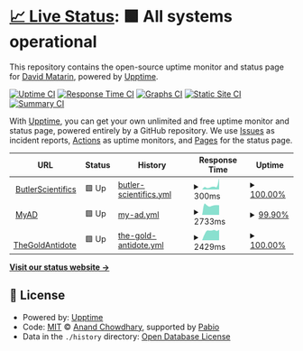 # [📈 Live Status](https://dmatarinl.github.io/MoniBot): <!--live status--> **🟩 All systems operational**

This repository contains the open-source uptime monitor and status page for [David Matarin](https://www.linkedin.com/in/david-m-l/), powered by [Upptime](https://github.com/upptime/upptime).

[![Uptime CI](https://github.com/dmatarinl/MoniBot/workflows/Uptime%20CI/badge.svg)](https://github.com/dmatarinl/MoniBot/actions?query=workflow%3A%22Uptime+CI%22)
[![Response Time CI](https://github.com/dmatarinl/MoniBot/workflows/Response%20Time%20CI/badge.svg)](https://github.com/dmatarinl/MoniBot/actions?query=workflow%3A%22Response+Time+CI%22)
[![Graphs CI](https://github.com/dmatarinl/MoniBot/workflows/Graphs%20CI/badge.svg)](https://github.com/dmatarinl/MoniBot/actions?query=workflow%3A%22Graphs+CI%22)
[![Static Site CI](https://github.com/dmatarinl/MoniBot/workflows/Static%20Site%20CI/badge.svg)](https://github.com/dmatarinl/MoniBot/actions?query=workflow%3A%22Static+Site+CI%22)
[![Summary CI](https://github.com/dmatarinl/MoniBot/workflows/Summary%20CI/badge.svg)](https://github.com/dmatarinl/MoniBot/actions?query=workflow%3A%22Summary+CI%22)

With [Upptime](https://upptime.js.org), you can get your own unlimited and free uptime monitor and status page, powered entirely by a GitHub repository. We use [Issues](https://github.com/dmatarinl/MoniBot/issues) as incident reports, [Actions](https://github.com/dmatarinl/MoniBot/actions) as uptime monitors, and [Pages](https://dmatarinl.github.io/MoniBot) for the status page.

<!--start: status pages-->
<!-- This summary is generated by Upptime (https://github.com/upptime/upptime) -->
<!-- Do not edit this manually, your changes will be overwritten -->
<!-- prettier-ignore -->
| URL | Status | History | Response Time | Uptime |
| --- | ------ | ------- | ------------- | ------ |
| <img alt="" src="https://static.wixstatic.com/media/625cd8_d2782d0ee560e4903dd5831ccfa65d8f.png/v1/fill/w_215,h_40,al_c,q_85,usm_0.66_1.00_0.01,enc_auto/625cd8_d2782d0ee560e4903dd5831ccfa65d8f.png" height="13"> [ButlerScientifics](https://www.butlerscientifics.com/) | 🟩 Up | [butler-scientifics.yml](https://github.com/dmatarinl/MoniBot/commits/HEAD/history/butler-scientifics.yml) | <details><summary><img alt="Response time graph" src="./graphs/butler-scientifics/response-time-week.png" height="20"> 300ms</summary><br><a href="https://dmatarinl.github.io/MoniBot/history/butler-scientifics"><img alt="Response time 990" src="https://img.shields.io/endpoint?url=https%3A%2F%2Fraw.githubusercontent.com%2Fdmatarinl%2FMoniBot%2FHEAD%2Fapi%2Fbutler-scientifics%2Fresponse-time.json"></a><br><a href="https://dmatarinl.github.io/MoniBot/history/butler-scientifics"><img alt="24-hour response time 981" src="https://img.shields.io/endpoint?url=https%3A%2F%2Fraw.githubusercontent.com%2Fdmatarinl%2FMoniBot%2FHEAD%2Fapi%2Fbutler-scientifics%2Fresponse-time-day.json"></a><br><a href="https://dmatarinl.github.io/MoniBot/history/butler-scientifics"><img alt="7-day response time 300" src="https://img.shields.io/endpoint?url=https%3A%2F%2Fraw.githubusercontent.com%2Fdmatarinl%2FMoniBot%2FHEAD%2Fapi%2Fbutler-scientifics%2Fresponse-time-week.json"></a><br><a href="https://dmatarinl.github.io/MoniBot/history/butler-scientifics"><img alt="30-day response time 990" src="https://img.shields.io/endpoint?url=https%3A%2F%2Fraw.githubusercontent.com%2Fdmatarinl%2FMoniBot%2FHEAD%2Fapi%2Fbutler-scientifics%2Fresponse-time-month.json"></a><br><a href="https://dmatarinl.github.io/MoniBot/history/butler-scientifics"><img alt="1-year response time 990" src="https://img.shields.io/endpoint?url=https%3A%2F%2Fraw.githubusercontent.com%2Fdmatarinl%2FMoniBot%2FHEAD%2Fapi%2Fbutler-scientifics%2Fresponse-time-year.json"></a></details> | <details><summary><a href="https://dmatarinl.github.io/MoniBot/history/butler-scientifics">100.00%</a></summary><a href="https://dmatarinl.github.io/MoniBot/history/butler-scientifics"><img alt="All-time uptime 99.86%" src="https://img.shields.io/endpoint?url=https%3A%2F%2Fraw.githubusercontent.com%2Fdmatarinl%2FMoniBot%2FHEAD%2Fapi%2Fbutler-scientifics%2Fuptime.json"></a><br><a href="https://dmatarinl.github.io/MoniBot/history/butler-scientifics"><img alt="24-hour uptime 100.00%" src="https://img.shields.io/endpoint?url=https%3A%2F%2Fraw.githubusercontent.com%2Fdmatarinl%2FMoniBot%2FHEAD%2Fapi%2Fbutler-scientifics%2Fuptime-day.json"></a><br><a href="https://dmatarinl.github.io/MoniBot/history/butler-scientifics"><img alt="7-day uptime 100.00%" src="https://img.shields.io/endpoint?url=https%3A%2F%2Fraw.githubusercontent.com%2Fdmatarinl%2FMoniBot%2FHEAD%2Fapi%2Fbutler-scientifics%2Fuptime-week.json"></a><br><a href="https://dmatarinl.github.io/MoniBot/history/butler-scientifics"><img alt="30-day uptime 99.86%" src="https://img.shields.io/endpoint?url=https%3A%2F%2Fraw.githubusercontent.com%2Fdmatarinl%2FMoniBot%2FHEAD%2Fapi%2Fbutler-scientifics%2Fuptime-month.json"></a><br><a href="https://dmatarinl.github.io/MoniBot/history/butler-scientifics"><img alt="1-year uptime 99.86%" src="https://img.shields.io/endpoint?url=https%3A%2F%2Fraw.githubusercontent.com%2Fdmatarinl%2FMoniBot%2FHEAD%2Fapi%2Fbutler-scientifics%2Fuptime-year.json"></a></details>
| <img alt="" src="https://autodiscovery.butlerscientifics.com/images/login.png" height="13"> [MyAD](https://autodiscovery.butlerscientifics.com/#/) | 🟩 Up | [my-ad.yml](https://github.com/dmatarinl/MoniBot/commits/HEAD/history/my-ad.yml) | <details><summary><img alt="Response time graph" src="./graphs/my-ad/response-time-week.png" height="20"> 2733ms</summary><br><a href="https://dmatarinl.github.io/MoniBot/history/my-ad"><img alt="Response time 1574" src="https://img.shields.io/endpoint?url=https%3A%2F%2Fraw.githubusercontent.com%2Fdmatarinl%2FMoniBot%2FHEAD%2Fapi%2Fmy-ad%2Fresponse-time.json"></a><br><a href="https://dmatarinl.github.io/MoniBot/history/my-ad"><img alt="24-hour response time 6530" src="https://img.shields.io/endpoint?url=https%3A%2F%2Fraw.githubusercontent.com%2Fdmatarinl%2FMoniBot%2FHEAD%2Fapi%2Fmy-ad%2Fresponse-time-day.json"></a><br><a href="https://dmatarinl.github.io/MoniBot/history/my-ad"><img alt="7-day response time 2733" src="https://img.shields.io/endpoint?url=https%3A%2F%2Fraw.githubusercontent.com%2Fdmatarinl%2FMoniBot%2FHEAD%2Fapi%2Fmy-ad%2Fresponse-time-week.json"></a><br><a href="https://dmatarinl.github.io/MoniBot/history/my-ad"><img alt="30-day response time 1574" src="https://img.shields.io/endpoint?url=https%3A%2F%2Fraw.githubusercontent.com%2Fdmatarinl%2FMoniBot%2FHEAD%2Fapi%2Fmy-ad%2Fresponse-time-month.json"></a><br><a href="https://dmatarinl.github.io/MoniBot/history/my-ad"><img alt="1-year response time 1574" src="https://img.shields.io/endpoint?url=https%3A%2F%2Fraw.githubusercontent.com%2Fdmatarinl%2FMoniBot%2FHEAD%2Fapi%2Fmy-ad%2Fresponse-time-year.json"></a></details> | <details><summary><a href="https://dmatarinl.github.io/MoniBot/history/my-ad">99.90%</a></summary><a href="https://dmatarinl.github.io/MoniBot/history/my-ad"><img alt="All-time uptime 99.31%" src="https://img.shields.io/endpoint?url=https%3A%2F%2Fraw.githubusercontent.com%2Fdmatarinl%2FMoniBot%2FHEAD%2Fapi%2Fmy-ad%2Fuptime.json"></a><br><a href="https://dmatarinl.github.io/MoniBot/history/my-ad"><img alt="24-hour uptime 99.27%" src="https://img.shields.io/endpoint?url=https%3A%2F%2Fraw.githubusercontent.com%2Fdmatarinl%2FMoniBot%2FHEAD%2Fapi%2Fmy-ad%2Fuptime-day.json"></a><br><a href="https://dmatarinl.github.io/MoniBot/history/my-ad"><img alt="7-day uptime 99.90%" src="https://img.shields.io/endpoint?url=https%3A%2F%2Fraw.githubusercontent.com%2Fdmatarinl%2FMoniBot%2FHEAD%2Fapi%2Fmy-ad%2Fuptime-week.json"></a><br><a href="https://dmatarinl.github.io/MoniBot/history/my-ad"><img alt="30-day uptime 99.31%" src="https://img.shields.io/endpoint?url=https%3A%2F%2Fraw.githubusercontent.com%2Fdmatarinl%2FMoniBot%2FHEAD%2Fapi%2Fmy-ad%2Fuptime-month.json"></a><br><a href="https://dmatarinl.github.io/MoniBot/history/my-ad"><img alt="1-year uptime 99.31%" src="https://img.shields.io/endpoint?url=https%3A%2F%2Fraw.githubusercontent.com%2Fdmatarinl%2FMoniBot%2FHEAD%2Fapi%2Fmy-ad%2Fuptime-year.json"></a></details>
| <img alt="" src="https://www.thegoldantidote.com/wp-content/uploads/2020/11/logo_def-400x418.png" height="13"> [TheGoldAntidote](https://www.thegoldantidote.com/) | 🟩 Up | [the-gold-antidote.yml](https://github.com/dmatarinl/MoniBot/commits/HEAD/history/the-gold-antidote.yml) | <details><summary><img alt="Response time graph" src="./graphs/the-gold-antidote/response-time-week.png" height="20"> 2429ms</summary><br><a href="https://dmatarinl.github.io/MoniBot/history/the-gold-antidote"><img alt="Response time 2605" src="https://img.shields.io/endpoint?url=https%3A%2F%2Fraw.githubusercontent.com%2Fdmatarinl%2FMoniBot%2FHEAD%2Fapi%2Fthe-gold-antidote%2Fresponse-time.json"></a><br><a href="https://dmatarinl.github.io/MoniBot/history/the-gold-antidote"><img alt="24-hour response time 2754" src="https://img.shields.io/endpoint?url=https%3A%2F%2Fraw.githubusercontent.com%2Fdmatarinl%2FMoniBot%2FHEAD%2Fapi%2Fthe-gold-antidote%2Fresponse-time-day.json"></a><br><a href="https://dmatarinl.github.io/MoniBot/history/the-gold-antidote"><img alt="7-day response time 2429" src="https://img.shields.io/endpoint?url=https%3A%2F%2Fraw.githubusercontent.com%2Fdmatarinl%2FMoniBot%2FHEAD%2Fapi%2Fthe-gold-antidote%2Fresponse-time-week.json"></a><br><a href="https://dmatarinl.github.io/MoniBot/history/the-gold-antidote"><img alt="30-day response time 2605" src="https://img.shields.io/endpoint?url=https%3A%2F%2Fraw.githubusercontent.com%2Fdmatarinl%2FMoniBot%2FHEAD%2Fapi%2Fthe-gold-antidote%2Fresponse-time-month.json"></a><br><a href="https://dmatarinl.github.io/MoniBot/history/the-gold-antidote"><img alt="1-year response time 2605" src="https://img.shields.io/endpoint?url=https%3A%2F%2Fraw.githubusercontent.com%2Fdmatarinl%2FMoniBot%2FHEAD%2Fapi%2Fthe-gold-antidote%2Fresponse-time-year.json"></a></details> | <details><summary><a href="https://dmatarinl.github.io/MoniBot/history/the-gold-antidote">100.00%</a></summary><a href="https://dmatarinl.github.io/MoniBot/history/the-gold-antidote"><img alt="All-time uptime 100.00%" src="https://img.shields.io/endpoint?url=https%3A%2F%2Fraw.githubusercontent.com%2Fdmatarinl%2FMoniBot%2FHEAD%2Fapi%2Fthe-gold-antidote%2Fuptime.json"></a><br><a href="https://dmatarinl.github.io/MoniBot/history/the-gold-antidote"><img alt="24-hour uptime 100.00%" src="https://img.shields.io/endpoint?url=https%3A%2F%2Fraw.githubusercontent.com%2Fdmatarinl%2FMoniBot%2FHEAD%2Fapi%2Fthe-gold-antidote%2Fuptime-day.json"></a><br><a href="https://dmatarinl.github.io/MoniBot/history/the-gold-antidote"><img alt="7-day uptime 100.00%" src="https://img.shields.io/endpoint?url=https%3A%2F%2Fraw.githubusercontent.com%2Fdmatarinl%2FMoniBot%2FHEAD%2Fapi%2Fthe-gold-antidote%2Fuptime-week.json"></a><br><a href="https://dmatarinl.github.io/MoniBot/history/the-gold-antidote"><img alt="30-day uptime 100.00%" src="https://img.shields.io/endpoint?url=https%3A%2F%2Fraw.githubusercontent.com%2Fdmatarinl%2FMoniBot%2FHEAD%2Fapi%2Fthe-gold-antidote%2Fuptime-month.json"></a><br><a href="https://dmatarinl.github.io/MoniBot/history/the-gold-antidote"><img alt="1-year uptime 100.00%" src="https://img.shields.io/endpoint?url=https%3A%2F%2Fraw.githubusercontent.com%2Fdmatarinl%2FMoniBot%2FHEAD%2Fapi%2Fthe-gold-antidote%2Fuptime-year.json"></a></details>

<!--end: status pages-->

[**Visit our status website →**](https://dmatarinl.github.io/MoniBot)

## 📄 License

- Powered by: [Upptime](https://github.com/upptime/upptime)
- Code: [MIT](./LICENSE) © [Anand Chowdhary](https://anandchowdhary.com), supported by [Pabio](https://pabio.com)
- Data in the `./history` directory: [Open Database License](https://opendatacommons.org/licenses/odbl/1-0/)
